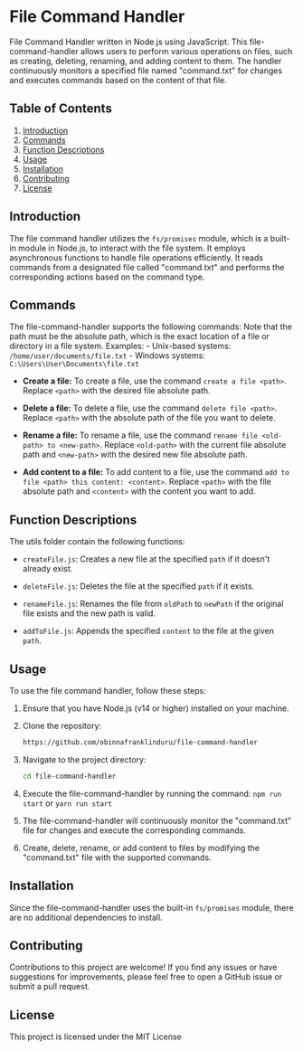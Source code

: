 # File Command Handler

File Command Handler written in Node.js using JavaScript. This file-command-handler allows users to perform various operations on files, such as creating, deleting, renaming, and adding content to them. The handler continuously monitors a specified file named "command.txt" for changes and executes commands based on the content of that file.

## Table of Contents

1. [Introduction](#introduction)
2. [Commands](#commands)
3. [Function Descriptions](#function-descriptions)
4. [Usage](#usage)
5. [Installation](#installation)
6. [Contributing](#contributing)
7. [License](#license)

## Introduction

The file command handler utilizes the `fs/promises` module, which is a built-in module in Node.js, to interact with the file system. It employs asynchronous functions to handle file operations efficiently. It reads commands from a designated file called "command.txt" and performs the corresponding actions based on the command type.

## Commands

The file-command-handler supports the following commands:
Note that the path must be the absolute path, which is the exact location of a file or directory in a file system. Examples: - Unix-based systems: `/home/user/documents/file.txt` - Windows systems: `C:\Users\User\Documents\file.txt`

- **Create a file:** To create a file, use the command `create a file <path>`. Replace `<path>` with the desired file absolute path.

- **Delete a file:** To delete a file, use the command `delete file <path>`. Replace `<path>` with the absolute path of the file you want to delete.

- **Rename a file:** To rename a file, use the command `rename file <old-path> to <new-path>`. Replace `<old-path>` with the current file absolute path and `<new-path>` with the desired new file absolute path.

- **Add content to a file:** To add content to a file, use the command `add to file <path> this content: <content>`. Replace `<path>` with the file absolute path and `<content>` with the content you want to add.

## Function Descriptions

The utils folder contain the following functions:

- `createFile.js`: Creates a new file at the specified `path` if it doesn't already exist.

- `deleteFile.js`: Deletes the file at the specified `path` if it exists.

- `renameFile.js`: Renames the file from `oldPath` to `newPath` if the original file exists and the new path is valid.

- `addToFile.js`: Appends the specified `content` to the file at the given `path`.

## Usage

To use the file command handler, follow these steps:

1. Ensure that you have Node.js (v14 or higher) installed on your machine.

2. Clone the repository:

   ```bash
   https://github.com/obinnafranklinduru/file-command-handler
   ```

3. Navigate to the project directory:

   ```bash
   cd file-command-handler
   ```

4. Execute the file-command-handler by running the command: `npm run start` or `yarn run start`

5. The file-command-handler will continuously monitor the "command.txt" file for changes and execute the corresponding commands.

6. Create, delete, rename, or add content to files by modifying the "command.txt" file with the supported commands.

## Installation

Since the file-command-handler uses the built-in `fs/promises` module, there are no additional dependencies to install.

## Contributing

Contributions to this project are welcome! If you find any issues or have suggestions for improvements, please feel free to open a GitHub issue or submit a pull request.

## License

This project is licensed under the MIT License
